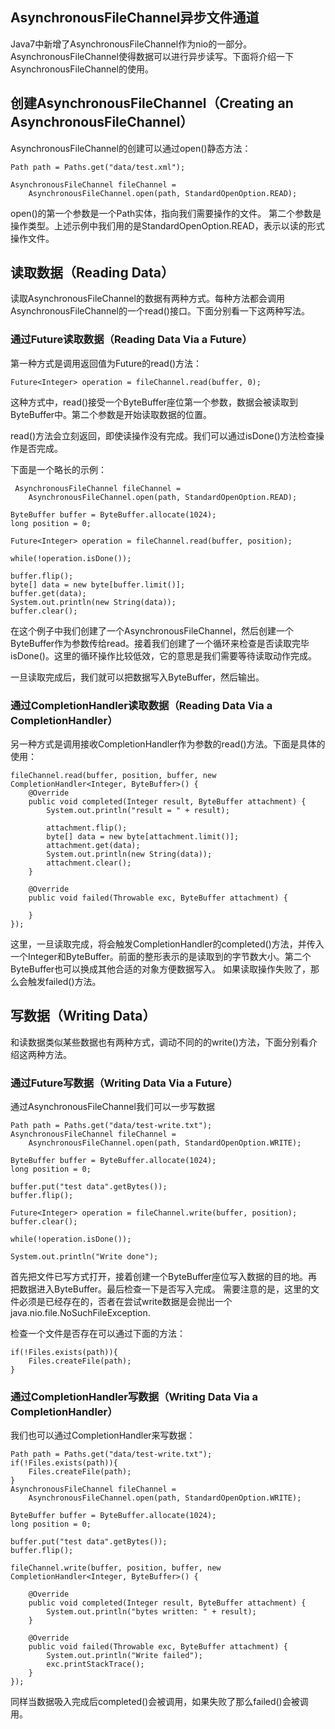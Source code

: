 ## AsynchronousFileChannel异步文件通道

Java7中新增了AsynchronousFileChannel作为nio的一部分。AsynchronousFileChannel使得数据可以进行异步读写。下面将介绍一下AsynchronousFileChannel的使用。

## 创建AsynchronousFileChannel（Creating an AsynchronousFileChannel）

AsynchronousFileChannel的创建可以通过open()静态方法：

```
Path path = Paths.get("data/test.xml");

AsynchronousFileChannel fileChannel =
    AsynchronousFileChannel.open(path, StandardOpenOption.READ);
```

open()的第一个参数是一个Path实体，指向我们需要操作的文件。 第二个参数是操作类型。上述示例中我们用的是StandardOpenOption.READ，表示以读的形式操作文件。

## 读取数据（Reading Data）

读取AsynchronousFileChannel的数据有两种方式。每种方法都会调用AsynchronousFileChannel的一个read()接口。下面分别看一下这两种写法。

### 通过Future读取数据（Reading Data Via a Future）

第一种方式是调用返回值为Future的read()方法：

```
Future<Integer> operation = fileChannel.read(buffer, 0);
```

这种方式中，read()接受一个ByteBuffer座位第一个参数，数据会被读取到ByteBuffer中。第二个参数是开始读取数据的位置。

read()方法会立刻返回，即使读操作没有完成。我们可以通过isDone()方法检查操作是否完成。

下面是一个略长的示例：

```
 AsynchronousFileChannel fileChannel = 
    AsynchronousFileChannel.open(path, StandardOpenOption.READ);

ByteBuffer buffer = ByteBuffer.allocate(1024);
long position = 0;

Future<Integer> operation = fileChannel.read(buffer, position);

while(!operation.isDone());

buffer.flip();
byte[] data = new byte[buffer.limit()];
buffer.get(data);
System.out.println(new String(data));
buffer.clear();
```

在这个例子中我们创建了一个AsynchronousFileChannel，然后创建一个ByteBuffer作为参数传给read。接着我们创建了一个循环来检查是否读取完毕isDone()。这里的循环操作比较低效，它的意思是我们需要等待读取动作完成。

一旦读取完成后，我们就可以把数据写入ByteBuffer，然后输出。

### 通过CompletionHandler读取数据（Reading Data Via a CompletionHandler）

另一种方式是调用接收CompletionHandler作为参数的read()方法。下面是具体的使用：

```
fileChannel.read(buffer, position, buffer, new CompletionHandler<Integer, ByteBuffer>() {
    @Override
    public void completed(Integer result, ByteBuffer attachment) {
        System.out.println("result = " + result);

        attachment.flip();
        byte[] data = new byte[attachment.limit()];
        attachment.get(data);
        System.out.println(new String(data));
        attachment.clear();
    }

    @Override
    public void failed(Throwable exc, ByteBuffer attachment) {

    }
});
```

这里，一旦读取完成，将会触发CompletionHandler的completed()方法，并传入一个Integer和ByteBuffer。前面的整形表示的是读取到的字节数大小。第二个ByteBuffer也可以换成其他合适的对象方便数据写入。 如果读取操作失败了，那么会触发failed()方法。

## 写数据（Writing Data）

和读数据类似某些数据也有两种方式，调动不同的的write()方法，下面分别看介绍这两种方法。

### 通过Future写数据（Writing Data Via a Future）

通过AsynchronousFileChannel我们可以一步写数据

```
Path path = Paths.get("data/test-write.txt");
AsynchronousFileChannel fileChannel = 
    AsynchronousFileChannel.open(path, StandardOpenOption.WRITE);

ByteBuffer buffer = ByteBuffer.allocate(1024);
long position = 0;

buffer.put("test data".getBytes());
buffer.flip();

Future<Integer> operation = fileChannel.write(buffer, position);
buffer.clear();

while(!operation.isDone());

System.out.println("Write done");
```

首先把文件已写方式打开，接着创建一个ByteBuffer座位写入数据的目的地。再把数据进入ByteBuffer。最后检查一下是否写入完成。 需要注意的是，这里的文件必须是已经存在的，否者在尝试write数据是会抛出一个java.nio.file.NoSuchFileException.

检查一个文件是否存在可以通过下面的方法：

```
if(!Files.exists(path)){
    Files.createFile(path);
}
```

### 通过CompletionHandler写数据（Writing Data Via a CompletionHandler）

我们也可以通过CompletionHandler来写数据：

```
Path path = Paths.get("data/test-write.txt");
if(!Files.exists(path)){
    Files.createFile(path);
}
AsynchronousFileChannel fileChannel = 
    AsynchronousFileChannel.open(path, StandardOpenOption.WRITE);

ByteBuffer buffer = ByteBuffer.allocate(1024);
long position = 0;

buffer.put("test data".getBytes());
buffer.flip();

fileChannel.write(buffer, position, buffer, new CompletionHandler<Integer, ByteBuffer>() {

    @Override
    public void completed(Integer result, ByteBuffer attachment) {
        System.out.println("bytes written: " + result);
    }

    @Override
    public void failed(Throwable exc, ByteBuffer attachment) {
        System.out.println("Write failed");
        exc.printStackTrace();
    }
});
```

同样当数据吸入完成后completed()会被调用，如果失败了那么failed()会被调用。

